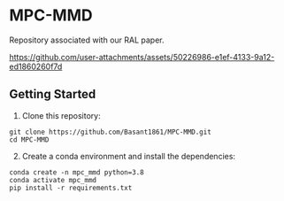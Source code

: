 # MPC-MMD
Repository associated with our RAL paper.


https://github.com/user-attachments/assets/50226986-e1ef-4133-9a12-ed1860260f7d

## Getting Started

1. Clone this repository:
```
git clone https://github.com/Basant1861/MPC-MMD.git
cd MPC-MMD
```
2. Create a conda environment and install the dependencies:

```
conda create -n mpc_mmd python=3.8
conda activate mpc_mmd
pip install -r requirements.txt
```
